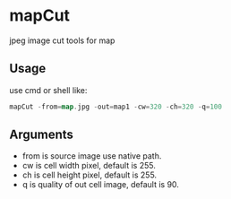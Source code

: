 mapCut
======

jpeg image cut tools for map

Usage
-----

use cmd or shell like:

```go
mapCut -from=map.jpg -out=map1 -cw=320 -ch=320 -q=100
```

Arguments
-----
 - from is source image use native path.
 - cw is cell width pixel, default is 255.
 - ch is cell height pixel, default is 255.
 - q is quality of out cell image, default is 90.
